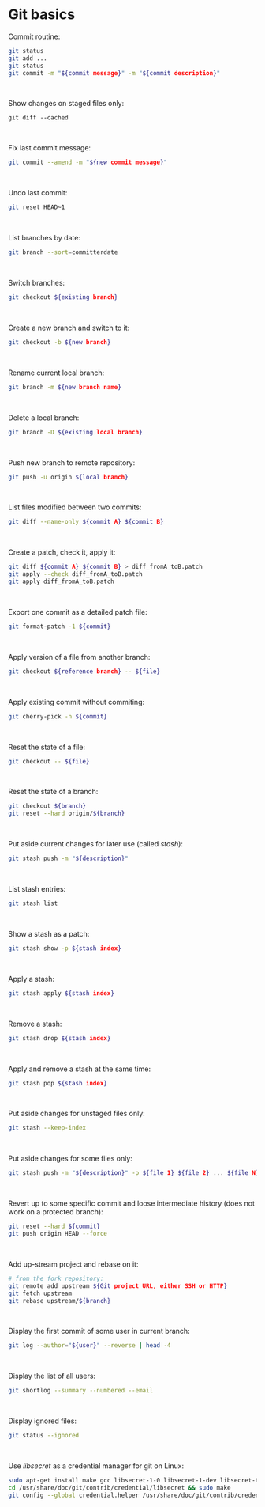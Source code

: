 # Git basics

Commit routine:

```sh
git status
git add ...
git status
git commit -m "${commit message}" -m "${commit description}"
```

&nbsp;

Show changes on staged files only:

```
git diff --cached
```

&nbsp;

Fix last commit message:

```sh
git commit --amend -m "${new commit message}"
```

&nbsp;

Undo last commit:

```sh
git reset HEAD~1
```

&nbsp;

List branches by date:

```sh
git branch --sort=committerdate
```

&nbsp;

Switch branches:

```sh
git checkout ${existing branch}
```

&nbsp;

Create a new branch and switch to it:

```sh
git checkout -b ${new branch}
```

&nbsp;

Rename current local branch:

```sh
git branch -m ${new branch name}
```

&nbsp;

Delete a local branch:

```sh
git branch -D ${existing local branch}
```

&nbsp;

Push new branch to remote repository:

```sh
git push -u origin ${local branch}
```

&nbsp;

List files modified between two commits:

```sh
git diff --name-only ${commit A} ${commit B}
```

&nbsp;

Create a patch, check it, apply it:

```sh
git diff ${commit A} ${commit B} > diff_fromA_toB.patch
git apply --check diff_fromA_toB.patch
git apply diff_fromA_toB.patch
```

&nbsp;

Export one commit as a detailed patch file:

```sh
git format-patch -1 ${commit}
```

&nbsp;

Apply version of a file from another branch:

```sh
git checkout ${reference branch} -- ${file}
```

&nbsp;

Apply existing commit without commiting:

```sh
git cherry-pick -n ${commit}
```

&nbsp;

Reset the state of a file:

```sh
git checkout -- ${file}
```

&nbsp;

Reset the state of a branch:

```sh
git checkout ${branch}
git reset --hard origin/${branch}
```

&nbsp;

Put aside current changes for later use (called _stash_):

```sh
git stash push -m "${description}"
```

&nbsp;

List stash entries:

```sh
git stash list
```

&nbsp;

Show a stash as a patch:

```sh
git stash show -p ${stash index}
```

&nbsp;

Apply a stash:

```sh
git stash apply ${stash index}
```

&nbsp;

Remove a stash:

```sh
git stash drop ${stash index}
```

&nbsp;

Apply and remove a stash at the same time:

```sh
git stash pop ${stash index}
```

&nbsp;

Put aside changes for unstaged files only:

```sh
git stash --keep-index
```

&nbsp;

Put aside changes for some files only:

```sh
git stash push -m "${description}" -p ${file 1} ${file 2} ... ${file N}
```

&nbsp;

Revert up to some specific commit and loose intermediate history (does not work on a protected branch):

```sh
git reset --hard ${commit}
git push origin HEAD --force
```

&nbsp;

Add up-stream project and rebase on it:

```sh
# from the fork repository:
git remote add upstream ${Git project URL, either SSH or HTTP}
git fetch upstream
git rebase upstream/${branch}
```

&nbsp;

Display the first commit of some user in current branch:

```sh
git log --author="${user}" --reverse | head -4
```

&nbsp;

Display the list of all users:

```sh
git shortlog --summary --numbered --email
```

&nbsp;

Display ignored files:

```sh
git status --ignored
```

&nbsp;

Use _libsecret_ as a credential manager for git on Linux:

```sh
sudo apt-get install make gcc libsecret-1-0 libsecret-1-dev libsecret-tools seahorse
cd /usr/share/doc/git/contrib/credential/libsecret && sudo make
git config --global credential.helper /usr/share/doc/git/contrib/credential/libsecret/git-credential-libsecret
```
